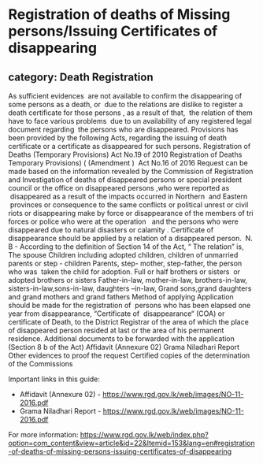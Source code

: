 # Registration of deaths of Missing persons/Issuing Certificates of disappearing
## category: Death Registration

As sufficient evidences  are not available to confirm the disappearing of some persons as a death, or  due to the relations are dislike to register a death certificate for those persons , as a result of that,  the relation of them have to face various problems  due to un availability of any registered legal document regarding  the persons who are disappeared.
Provisions has been provided by the following Acts, regarding the issuing of death certificate or a certificate as disappeared for such persons.
Registration of Deaths (Temporary Provisions) Act No.19 of 2010 
Registration of Deaths Temporary Provisions) ( (Amendment )  Act No.16 of 2016
Request can be made based on the information revealed by the Commission of Registration  and Investigation of deaths of disappeared persons or special president council or the office on disappeared persons ,who were reported as  disappeared as a result of the impacts occurred in Northern  and Eastern  provinces or consequence to the same conflicts or political unrest or civil riots or disappearing make by force or disappearance of the members of tri forces or police who were at the operation   and the persons who were disappeared due to natural disasters or calamity .
Certificate of disappearance should be applied by a relation of a disappeared person.
 N. B - According to the definition of Section 14 of the Act, “ The relation” is,
The spouse
Children including adopted children, children of unmarried parents or step - children
Parents, step- mother, step-father, the person who was  taken the child for adoption. 
Full or half brothers or sisters  or adopted brothers or sisters
Father-in-law, mother-in-law, brothers-in-law, sisters-in-law,sons-in-law, daughters –in-law, 
Grand sons,grand daughters and grand mothers and grand fathers
Method of applying
Application should be made for the registration of  persons who has been elapsed one year from disappearance, “Certificate of  disappearance“ (COA) or certificate of Death, to the District Registrar of the area of which the place of disappeared person resided at last or the area of his permanent residence.
Additional documents to be forwarded with the application (Section 8 b of the Act)
Affidavit (Annexure 02)
Grama Niladhari Report
Other evidences to proof the request
Certified copies of the determination of the Commissions

Important links in this guide:
- Affidavit (Annexure 02) - https://www.rgd.gov.lk/web/images/NO-11-2016.pdf
- Grama Niladhari Report - https://www.rgd.gov.lk/web/images/NO-11-2016.pdf


For more information: https://www.rgd.gov.lk/web/index.php?option=com_content&view=article&id=22&Itemid=153&lang=en#registration-of-deaths-of-missing-persons-issuing-certificates-of-disappearing
